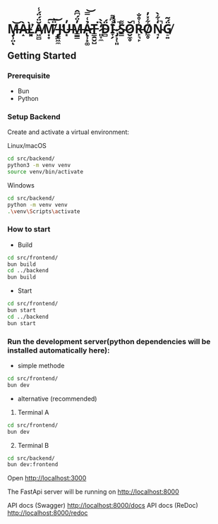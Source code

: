 # M̶̡̹̤͝ͅÀ̶̝Ľ̸͈̣̀̓Ă̸͖̻̈́̈́̾Ṃ̸̟͛͠ ̵̦̳̃̈͝J̴̢͖̼̕U̶͙̓M̶̳̳̓̈́͆̑Ả̷̢̹̟͚͑̿͝T̶̳̯̬̺͘ ̷͈̞̼̒̀̀D̴̻̈́I̴̞̗͐͆͌͘ ̷̡͕̜͈̀̉̓̚S̴̳͌Ŏ̷̮̼̥̚R̵̙͉̙̾̊̐O̸̼̥͋̽̓N̴̘̦̒͋̀̚G̸̠͍̈́͂

## Getting Started

### Prerequisite

- Bun
- Python

### Setup Backend

Create and activate a virtual environment:

Linux/macOS

```bash
cd src/backend/
python3 -m venv venv
source venv/bin/activate
```

Windows

```bash
cd src/backend/
python -m venv venv
.\venv\Scripts\activate
```

### How to start

- Build

```bash
cd src/frontend/
bun build
cd ../backend
bun build
```

- Start

```bash
cd src/frontend/
bun start
cd ../backend
bun start
```

### Run the development server(python dependencies will be installed automatically here):

- simple methode

```bash
cd src/frontend/
bun dev
```

- alternative (recommended)

1. Terminal A

```bash
cd src/frontend/
bun dev
```

2. Terminal B

```bash
cd src/backend/
bun dev:frontend
```

Open [http://localhost:3000](http://localhost:3000)

The FastApi server will be running on [http://localhost:8000](http://localhost:8000)

API docs (Swagger) [http://localhost:8000/docs](http://localhost:8000/docs)
API docs (ReDoc) [http://localhost:8000/redoc](http://localhost:8000/redoc)
